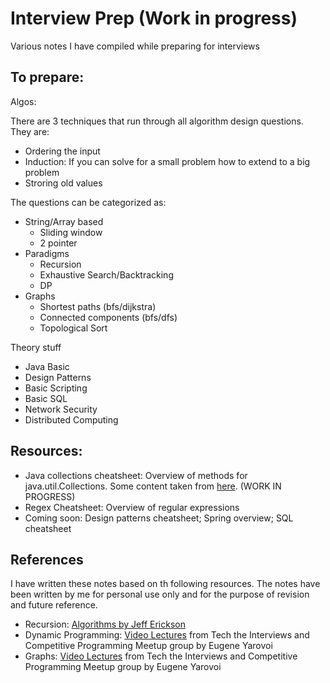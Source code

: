 # Interview Prep (Work in progress)
Various notes I have compiled while preparing for interviews

## To prepare:

Algos:

There are 3 techniques that run through all algorithm design questions. They are:

- Ordering the input
- Induction: If you can solve for a small problem how to extend to a big problem
- Stroring old values

The questions can be categorized as:

- String/Array based
   - Sliding window
   - 2 pointer
- Paradigms
   - Recursion
   - Exhaustive Search/Backtracking
   - DP
- Graphs
   - Shortest paths (bfs/dijkstra)
   - Connected components (bfs/dfs)
   - Topological Sort
   
Theory stuff
- Java Basic 
- Design Patterns
- Basic Scripting
- Basic SQL
- Network Security
- Distributed Computing

## Resources:
   - Java collections cheatsheet: Overview of methods for java.util.Collections. Some content taken from [here](https://courses.cs.washington.edu/courses/cse143/17su/exams/final/cheat_sheet.pdf). (WORK IN PROGRESS)
   - Regex Cheatsheet: Overview of regular expressions
   - Coming soon: Design patterns cheatsheet; Spring overview; SQL cheatsheet

## References

I have written these notes based on th following resources. The notes have been written by me for personal use only and for the purpose of revision and future reference.

- Recursion: [Algorithms by Jeff Erickson](http://jeffe.cs.illinois.edu/teaching/algorithms/)
- Dynamic Programming: [Video Lectures](https://www.youtube.com/channel/UCDHkPnEcrEf3B9-isB4jXIw/featured) from Tech the Interviews and Competitive Programming Meetup group by Eugene Yarovoi
- Graphs: [Video Lectures](https://www.youtube.com/channel/UCDHkPnEcrEf3B9-isB4jXIw/featured) from Tech the Interviews and Competitive Programming Meetup group by Eugene Yarovoi
